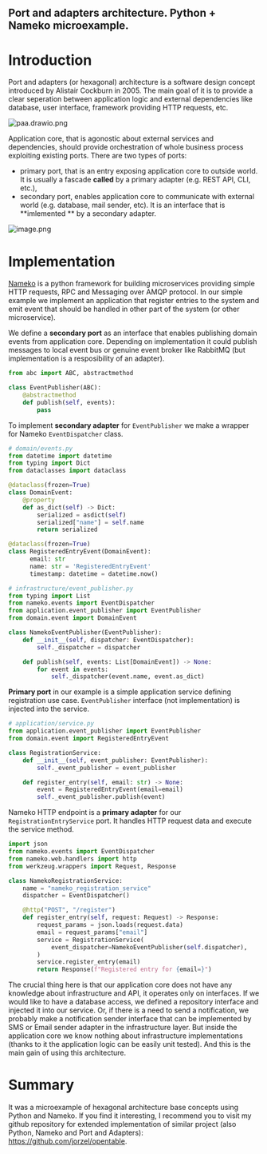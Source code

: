 ## Port and adapters architecture. Python + Nameko microexample.

# Introduction
Port and adapters (or hexagonal) architecture is a software design concept introduced by Alistair Cockburn in 2005. The main goal of it is to provide a clear seperation between application logic and external dependencies like database, user interface, framework providing HTTP requests, etc. 

![paa.drawio.png](https://cdn.hashnode.com/res/hashnode/image/upload/v1638306972626/Ti6CC5PhF.png)

Application core, that is agonostic about external services and dependencies, should provide orchestration of whole business process exploiting existing ports. There are two types of ports:
- primary port, that is an entry exposing application core to outside world. It is usually a fascade **called** by a primary adapter (e.g. REST API, CLI, etc.),
- secondary port, enables application core to communicate with external world (e.g. database, mail sender, etc). It is an interface that is **imlemented ** by a secondary adapter.

![image.png](https://cdn.hashnode.com/res/hashnode/image/upload/v1638306569956/jwHimA9Nkw.png)

# Implementation
 [Nameko](https://nameko.readthedocs.io/en/stable/what_is_nameko.html) is a python framework for building microservices providing simple HTTP requests, RPC and Messaging over AMQP protocol.
In our simple example we implement an application that register entries to the system and emit event that should be handled in other part of the system (or other microservice). 

We define a **secondary port** as an interface that enables publishing domain events from application core. Depending on implementation it could publish messages to local event bus or genuine event broker like RabbitMQ (but implementation is a resposibility of an adapter).
```python
from abc import ABC, abstractmethod

class EventPublisher(ABC):
    @abstractmethod
    def publish(self, events):
        pass
```

To implement **secondary adapter** for ```EventPublisher``` we make a wrapper for Nameko ```EventDispatcher``` class.
```python
# domain/events.py
from datetime import datetime
from typing import Dict
from dataclasses import dataclass

@dataclass(frozen=True)
class DomainEvent:
    @property
    def as_dict(self) -> Dict:
        serialized = asdict(self)
        serialized["name"] = self.name
        return serialized

@dataclass(frozen=True)
class RegisteredEntryEvent(DomainEvent):
      email: str 
      name: str = 'RegisteredEntryEvent'
      timestamp: datetime = datetime.now()

# infrastructure/event_publisher.py
from typing import List
from nameko.events import EventDispatcher
from application.event_publisher import EventPublisher
from domain.event import DomainEvent

class NamekoEventPublisher(EventPublisher):
    def __init__(self, dispatcher: EventDispatcher):
        self._dispatcher = dispatcher

    def publish(self, events: List[DomainEvent]) -> None:
        for event in events:
            self._dispatcher(event.name, event.as_dict)
```

**Primary port** in our example is a simple application service defining registration use case. ```EventPublisher``` interface (not implementation) is injected into the service.
```python
# application/service.py
from application.event_publisher import EventPublisher
from domain.event import RegisteredEntryEvent

class RegistrationService:
    def __init__(self, event_publisher: EventPublisher):
        self._event_publisher = event_publisher

    def register_entry(self, email: str) -> None:
        event = RegisteredEntryEvent(email=email)
        self._event_publisher.publish(event)
```

Nameko HTTP endpoint is a **primary adapter** for our ```RegistrationEntryService``` port. It handles HTTP request data and execute the service method.
```python
import json
from nameko.events import EventDispatcher
from nameko.web.handlers import http
from werkzeug.wrappers import Request, Response

class NamekoRegistrationService:
    name = "nameko_registration_service"
    dispatcher = EventDispatcher()

    @http("POST", "/register")
    def register_entry(self, request: Request) -> Response:
        request_params = json.loads(request.data)
        email = request_params["email"]
        service = RegistrationService(
            event_dispatcher=NamekoEventPublisher(self.dispatcher),
        )
        service.register_entry(email)
        return Response(f"Registered entry for {email=}")
```

The crucial thing here is that our application core does not have any knowledge about infrastructure and API, it operates only on interfaces. If we would like to have a database access, we defined a repository interface and injected it into our service. Or, if there is a need to send a notification, we probably make a notification sender interface that can be implemented by SMS or Email sender adapter in the infrastructure layer. But inside the application core we know nothing about infrastructure implementations (thanks to it the application logic can be easily unit tested). And this is the main gain of using this architecture.

# Summary
It was a microexample of hexagonal architecture base concepts using Python and Nameko. If you find it interesting, I recommend you to visit my github repository for extended implementation of similar project (also Python, Nameko and Port and Adapters): https://github.com/jorzel/opentable.